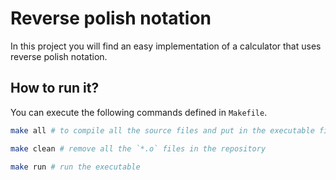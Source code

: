 # Reverse polish notation

In this project you will find an easy implementation of a calculator that uses reverse polish notation.

## How to run it?

You can execute the following commands defined in `Makefile`.

```bash
make all # to compile all the source files and put in the executable file

make clean # remove all the `*.o` files in the repository

make run # run the executable
```

